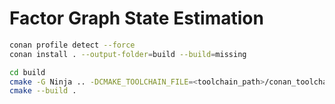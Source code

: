 # Factor Graph State Estimation

```bash
conan profile detect --force
conan install . --output-folder=build --build=missing

cd build
cmake -G Ninja .. -DCMAKE_TOOLCHAIN_FILE=<toolchain_path>/conan_toolchain.cmake -DCMAKE_BUILD_TYPE=Release
cmake --build .
```

